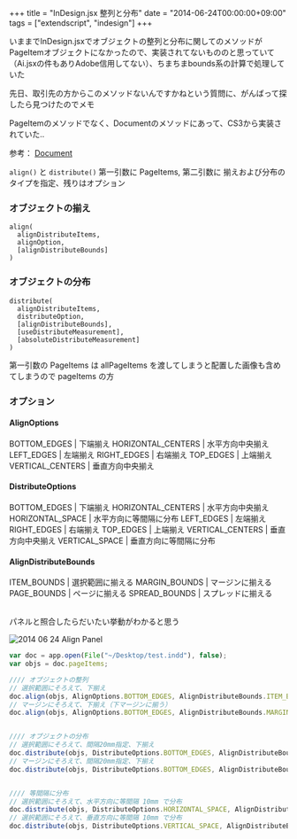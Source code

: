 +++
title = "InDesign.jsx 整列と分布"
date = "2014-06-24T00:00:00+09:00"
tags = ["extendscript", "indesign"]
+++

いままでInDesign.jsxでオブジェクトの整列と分布に関してのメソッドが PageItemオブジェクトになかったので、実装されてないもののと思っていて（Ai.jsxの件もありAdobe信用してない）、ちまちまbounds系の計算で処理していた

先日、取引先の方からこのメソッドないんですかねという質問に、がんばって探したら見つけたのでメモ

PageItemのメソッドでなく、Documentのメソッドにあって、CS3から実装されていた..

参考： [Document](http://www15.ocn.ne.jp/~preopen/iddomjs/Document.html)

`align()` と `distribute()` 第一引数に PageItems, 第二引数に 揃えおよび分布のタイプを指定、残りはオプション


### オブジェクトの揃え

    align(
      alignDistributeItems,
      alignOption,
      [alignDistributeBounds]
    )

### オブジェクトの分布

    distribute(
      alignDistributeItems,
      distributeOption,
      [alignDistributeBounds],
      [useDistributeMeasurement],
      [absoluteDistributeMeasurement]
    )

第一引数の PageItems は allPageItems を渡してしまうと配置した画像も含めてしまうので pageItems の方

### オプション

#### AlignOptions

BOTTOM_EDGES | 下端揃え
HORIZONTAL_CENTERS | 水平方向中央揃え
LEFT_EDGES | 左端揃え
RIGHT_EDGES | 右端揃え
TOP_EDGES | 上端揃え
VERTICAL_CENTERS | 垂直方向中央揃え


#### DistributeOptions

BOTTOM_EDGES | 下端揃え
HORIZONTAL_CENTERS | 水平方向中央揃え
HORIZONTAL_SPACE | 水平方向に等間隔に分布
LEFT_EDGES | 左端揃え
RIGHT_EDGES | 右端揃え
TOP_EDGES | 上端揃え
VERTICAL_CENTERS | 垂直方向中央揃え
VERTICAL_SPACE | 垂直方向に等間隔に分布


#### AlignDistributeBounds

ITEM_BOUNDS  |  選択範囲に揃える
MARGIN_BOUNDS  |  マージンに揃える
PAGE_BOUNDS  |  ページに揃える
SPREAD_BOUNDS  |  スプレッドに揃える

<br>
パネルと照合したらだいたい挙動がわかると思う

![2014 06 24 Align Panel](/images/2014-06-24-align-panel.png)

```js
var doc = app.open(File("~/Desktop/test.indd"), false);
var objs = doc.pageItems;

//// オブジェクトの整列
// 選択範囲にそろえて、下揃え
doc.align(objs, AlignOptions.BOTTOM_EDGES, AlignDistributeBounds.ITEM_BOUNDS);
// マージンにそろえて、下揃え（下マージンに揃う）
doc.align(objs, AlignOptions.BOTTOM_EDGES, AlignDistributeBounds.MARGIN_BOUNDS);


//// オブジェクトの分布
// 選択範囲にそろえて、間隔20mm指定、下揃え
doc.distribute(objs, DistributeOptions.BOTTOM_EDGES, AlignDistributeBounds.ITEM_BOUNDS, true, '20mm');
// マージンにそろえて、間隔20mm指定、下揃え
doc.distribute(objs, DistributeOptions.BOTTOM_EDGES, AlignDistributeBounds.MARGIN_BOUNDS, true, '20mm');


//// 等間隔に分布
// 選択範囲にそろえて、水平方向に等間隔 10mm で分布
doc.distribute(objs, DistributeOptions.HORIZONTAL_SPACE, AlignDistributeBounds.ITEM_BOUNDS, true, '10mm');
// 選択範囲にそろえて、垂直方向に等間隔 10mm で分布
doc.distribute(objs, DistributeOptions.VERTICAL_SPACE, AlignDistributeBounds.ITEM_BOUNDS, true, '10mm');
```